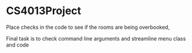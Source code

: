 # CS4013Project

Place checks in the code to see if the rooms are being overbooked,

Final task is to check command line arguments and streamline menu class and code
